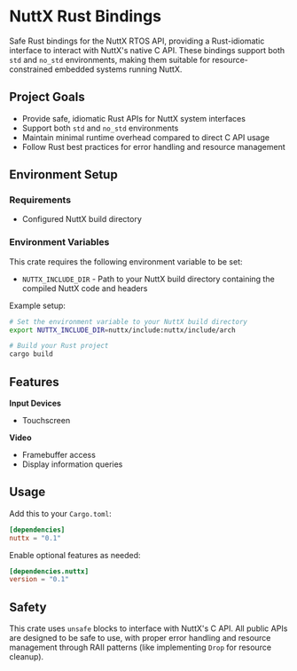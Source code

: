# NuttX Rust Bindings

Safe Rust bindings for the NuttX RTOS API, providing a Rust-idiomatic interface to interact with NuttX's native C API. These bindings support both `std` and `no_std` environments, making them suitable for resource-constrained embedded systems running NuttX.

## Project Goals

- Provide safe, idiomatic Rust APIs for NuttX system interfaces
- Support both `std` and `no_std` environments
- Maintain minimal runtime overhead compared to direct C API usage
- Follow Rust best practices for error handling and resource management

## Environment Setup

### Requirements

- Configured NuttX build directory

### Environment Variables

This crate requires the following environment variable to be set:

- `NUTTX_INCLUDE_DIR` - Path to your NuttX build directory containing the compiled NuttX code and headers

Example setup:

```bash
# Set the environment variable to your NuttX build directory
export NUTTX_INCLUDE_DIR=nuttx/include:nuttx/include/arch

# Build your Rust project
cargo build
```

## Features

**Input Devices**
  - Touchscreen

**Video**
  - Framebuffer access
  - Display information queries

## Usage

Add this to your `Cargo.toml`:

```toml
[dependencies]
nuttx = "0.1"
```

Enable optional features as needed:

```toml
[dependencies.nuttx]
version = "0.1"
```

## Safety

This crate uses `unsafe` blocks to interface with NuttX's C API. All public APIs are designed to be safe to use, with proper error handling and resource management through RAII patterns (like implementing `Drop` for resource cleanup).
